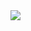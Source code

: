 <img src="https://img.shields.io/badge/Python-3776AB?style=for-the-badge&logo=python&logoColor=white">
